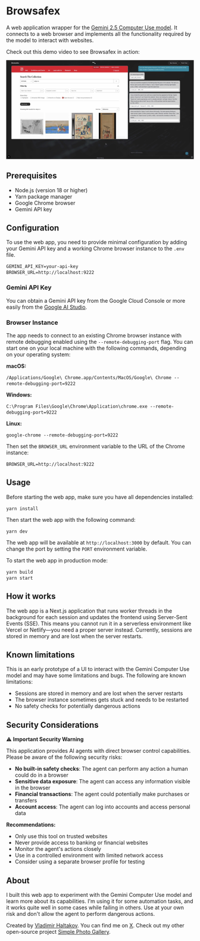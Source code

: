 # Browsafex

A web application wrapper for the [Gemini 2.5 Computer Use model](https://blog.google/technology/google-deepmind/gemini-computer-use-model/). It connects to a web browser and implements all the functionality required by the model to interact with websites.

Check out this demo video to see Browsafex in action:

<div align="center">

[![Browsafex Demo Video](./img/browsafex-demo-screenshot.jpg)](https://youtu.be/2qL5L4xzgWo)

</div>

## Prerequisites

- Node.js (version 18 or higher)
- Yarn package manager
- Google Chrome browser
- Gemini API key

## Configuration

To use the web app, you need to provide minimal configuration by adding your Gemini API key and a working Chrome browser instance to the `.env` file.

```
GEMINI_API_KEY=your-api-key
BROWSER_URL=http://localhost:9222
```

### Gemini API Key

You can obtain a Gemini API key from the Google Cloud Console or more easily from the [Google AI Studio](https://aistudio.google.com/app/api-keys).

### Browser Instance

The app needs to connect to an existing Chrome browser instance with remote debugging enabled using the `--remote-debugging-port` flag. You can start one on your local machine with the following commands, depending on your operating system:

**macOS:**

```
/Applications/Google\ Chrome.app/Contents/MacOS/Google\ Chrome --remote-debugging-port=9222
```

**Windows:**

```
C:\Program Files\Google\Chrome\Application\chrome.exe --remote-debugging-port=9222
```

**Linux:**

```
google-chrome --remote-debugging-port=9222
```

Then set the `BROWSER_URL` environment variable to the URL of the Chrome instance:

```
BROWSER_URL=http://localhost:9222
```

## Usage

Before starting the web app, make sure you have all dependencies installed:

```
yarn install
```

Then start the web app with the following command:

```
yarn dev
```

The web app will be available at `http://localhost:3000` by default. You can change the port by setting the `PORT` environment variable.

To start the web app in production mode:

```
yarn build
yarn start
```

## How it works

The web app is a Next.js application that runs worker threads in the background for each session and updates the frontend using Server-Sent Events (SSE). This means you cannot run it in a serverless environment like Vercel or Netlify—you need a proper server instead. Currently, sessions are stored in memory and are lost when the server restarts.

## Known limitations

This is an early prototype of a UI to interact with the Gemini Computer Use model and may have some limitations and bugs. The following are known limitations:

- Sessions are stored in memory and are lost when the server restarts
- The browser instance sometimes gets stuck and needs to be restarted
- No safety checks for potentially dangerous actions

## Security Considerations

⚠️ **Important Security Warning**

This application provides AI agents with direct browser control capabilities. Please be aware of the following security risks:

- **No built-in safety checks**: The agent can perform any action a human could do in a browser
- **Sensitive data exposure**: The agent can access any information visible in the browser
- **Financial transactions**: The agent could potentially make purchases or transfers
- **Account access**: The agent can log into accounts and access personal data

**Recommendations:**

- Only use this tool on trusted websites
- Never provide access to banking or financial websites
- Monitor the agent's actions closely
- Use in a controlled environment with limited network access
- Consider using a separate browser profile for testing

## About

I built this web app to experiment with the Gemini Computer Use model and learn more about its capabilities. I'm using it for some automation tasks, and it works quite well in some cases while failing in others. Use at your own risk and don't allow the agent to perform dangerous actions.

Created by [Vladimir Haltakov](https://haltakov.net). You can find me on [X](https://x.com/haltakov). Check out my other open-source project [Simple Photo Gallery](https://simple.photo).
